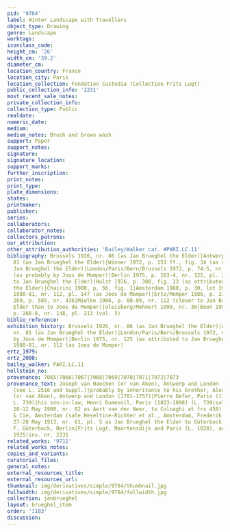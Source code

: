 ```yaml
---
pid: '9784'
label: Winter Landscape with Travellers
object_type: Drawing
genre: Landscape
worktags:
iconclass_code:
height_cm: '26'
width_cm: '39.2'
diameter_cm:
location_country: France
location_city: Paris
location_collection: Fondation Custodia (Collection Frits Lugt)
public_collection_info: '2231'
most_recent_sale_notes:
private_collection_info:
collection_type: Public
realdate:
numeric_date:
medium:
medium_notes: Brush and brown wash
support: Paper
support_notes:
signature:
signature_location:
support_marks:
further_inscription:
print_notes:
print_type:
plate_dimensions:
states:
printmaker:
publisher:
series:
collaborators:
collaborator_notes:
collectors_patrons:
our_attribution:
other_attribution_authorities: 'Bailey/Walker cat. #PARI.LC.11'
bibliography: Brussels 1926, nr. 86 (as Jan Brueghel the Elder)|Antwerp 1927, nr.
  81 (as Jan Brueghel the Elder)|Winner 1972, p. 153 ff., fig. 34 (as attributed to
  Jan Brueghel the Elder)|London/Paris/Bern/Brussels 1972, p. 74-5, nr. 55, pl. 16
  (as probably by Joos de Momper)|Berlin 1975, p. 103-4, nr. 125, pl. 231 (as attributed
  to Jan Brueghel the Elder)|Hulst 1976, p. 380, fig. 13 (as attributed to Jan Brueghel
  the Elder)|Chairini 1980, p. 56, fig. 1|Amsterdam 1980, p. 30, lot 39|Florence/Paris
  1980-81, nr. 112, pl. 147 (as Joos de Momper)|Ertz/Momper 1986, p. 239, 241, pl.
  269, p. 585, nr. 436|Mielke 1986, p. 88-89, nr. 112 (closer to Jan Brueghel the
  Elder than to Joos de Momper)|Gleisberg/Mehnert 1990, nr. 36|Boon 1992, vol. 1,
  p. 266-8, nr. 148, pl. 213 (vol. 3)
biblio_reference:
exhibition_history: Brussels 1926, nr. 86 (as Jan Brueghel the Elder)|Antwerp 1927,
  nr. 81 (as Jan Brueghel the Elder)|London/Paris/Bern/Brussels 1972, nr. 55 (as probably
  by Joos de Momper)|Berlin 1975, nr. 125 (as attributed to Jan Brueghel the Elder)|Florence/Paris
  1980-81, nr. 112 (as Joos de Momper)
ertz_1979:
ertz_2008:
bailey_walker: PARI.LC.11
hollstein_no:
provenance: 7065|7066|7067|7068|7069|7070|7071|7072|7073
provenance_text: Joseph van Haecken (or van Aken), Antwerp and London (1699?-1749)
  (see L. 2516 and Suppl.)|probably by inheritance to his brother, Alexander van Haecken
  (or van Aken), Antwerp and London (1701-1757)|Pierre Defer, Paris (1798-1870) (see
  L. 739)|his son-in-law, Henri Dumesnil, Paris (1823-1898) (L. 739|sale Paris, Féral...Foucault,
  10-12 May 1900, nr. 82 as Aert van der Neer, to Colnaghi at frs 450)|Frederik Muller
  & Cie, Amsterdam (sale Heseltine-Richter et al., Amsterdam, Frederik Muller & Cie,
  27-28 May 1913, nr. 61, pl. 5 as Jan Brueghel the Elder to Güterbock at fl. 675)|Dr.
  F. Güterbock, Berlin|Frits Lugt, Maartensdijk and Paris (L. 1028), acquired 18 May
  1925|inv. nr. 2231
related_works: '9711'
related_works_notes:
copies_and_variants:
curatorial_files:
general_notes:
external_resources_title:
external_resources_url:
thumbnail: img/derivatives/simple/9784/thumbnail.jpg
fullwidth: img/derivatives/simple/9784/fullwidth.jpg
collection: janbrueghel
layout: brueghel_item
order: '1103'
discussion:
---
```

